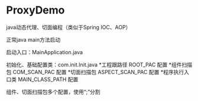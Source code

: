# ProxyDemo
java动态代理、切面编程（类似于Spring IOC、AOP）

正常java main方法启动

启动入口：MainApplication.java

初始化、基础配置类：com.init.Init.java
*工程跟路径 ROOT_PAC 配置
*组件扫描包 COM_SCAN_PAC 配置
*切面扫描包 ASPECT_SCAN_PAC 配置
*程序执行入口类 MAIN_CLASS_PATH 配置

组件、切面扫描包多个配置，使用“;”分割